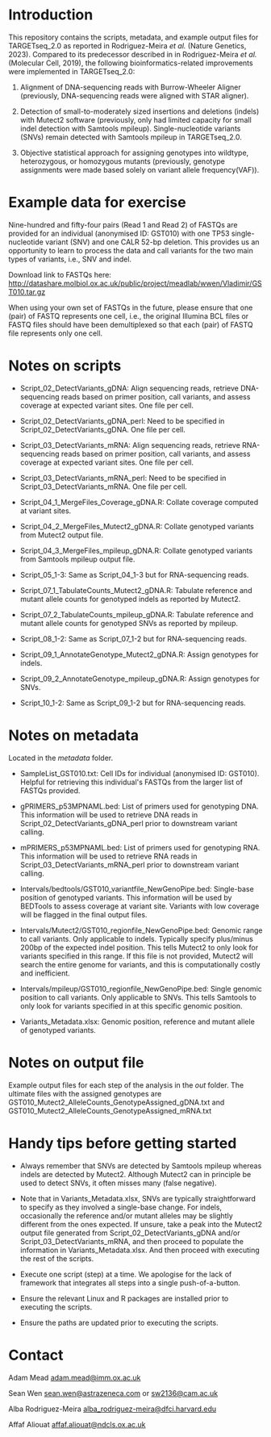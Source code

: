 # Introduction

This repository contains the scripts, metadata, and example output files for TARGETseq_2.0 as reported in Rodriguez-Meira _et al._ (Nature Genetics, 2023). Compared to its predecessor described in in Rodriguez-Meira _et al._ (Molecular Cell, 2019), the following bioinformatics-related improvements were implemented in TARGETseq_2.0:

1. Alignment of DNA-sequencing reads with Burrow-Wheeler Aligner (previously, DNA-sequencing reads were aligned with STAR aligner).

2. Detection of small-to-moderately sized insertions and deletions (indels) with Mutect2 software (previously, only had limited capacity for small indel detection with Samtools mpileup). Single-nucleotide variants (SNVs) remain detected with Samtools mpileup in TARGETseq_2.0.

3. Objective statistical approach for assigning genotypes into wildtype, heterozygous, or  homozygous mutants (previously, genotype assignments were made based solely on variant allele frequency(VAF)).

# Example data for exercise

Nine-hundred and fifty-four pairs (Read 1 and Read 2) of FASTQs are provided for an individual (anonymised ID: GST010) with one TP53 single-nucleotide variant (SNV) and one CALR 52-bp deletion. This provides us an opportunity to learn to process the data and call variants for the two main types of variants, i.e., SNV and indel.

Download link to FASTQs here: http://datashare.molbiol.ox.ac.uk/public/project/meadlab/wwen/Vladimir/GST010.tar.gz

When using your own set of FASTQs in the future, please ensure that one (pair) of FASTQ represents one cell, i.e., the original Illumina BCL files or FASTQ files should have been demultiplexed so that each (pair) of FASTQ file represents only one cell.

# Notes on scripts

- Script_02_DetectVariants_gDNA: Align sequencing reads, retrieve DNA-sequencing reads based on primer position, call variants, and assess coverage at expected variant sites. One file per cell.

- Script_02_DetectVariants_gDNA_perl: Need to be specified in Script_02_DetectVariants_gDNA. One file per cell.

- Script_03_DetectVariants_mRNA: Align sequencing reads, retrieve RNA-sequencing reads based on primer position, call variants, and assess coverage at expected variant sites. One file per cell.

- Script_03_DetectVariants_mRNA_perl: Need to be specified in Script_03_DetectVariants_mRNA. One file per cell.

- Script_04_1_MergeFiles_Coverage_gDNA.R: Collate coverage computed at variant sites.

- Script_04_2_MergeFiles_Mutect2_gDNA.R: Collate genotyped variants from Mutect2 output file.

- Script_04_3_MergeFiles_mpileup_gDNA.R: Collate genotyped variants from Samtools mpileup output file.

- Script_05_1-3: Same as Script_04_1-3 but for RNA-sequencing reads.

- Script_07_1_TabulateCounts_Mutect2_gDNA.R: Tabulate reference and mutant allele counts for genotyped indels as reported by Mutect2.

- Script_07_2_TabulateCounts_mpileup_gDNA.R: Tabulate reference and mutant allele counts for genotyped SNVs as reported by mpileup.

- Script_08_1-2: Same as Script_07_1-2 but for RNA-sequencing reads.

- Script_09_1_AnnotateGenotype_Mutect2_gDNA.R: Assign genotypes for indels.

- Script_09_2_AnnotateGenotype_mpileup_gDNA.R: Assign genotypes for SNVs.

- Script_10_1-2: Same as Script_09_1-2 but for RNA-sequencing reads.


# Notes on metadata

Located in the _metadata_ folder.

- SampleList_GST010.txt: Cell IDs for individual (anonymised ID: GST010). Helpful for retrieving this individual's FASTQs from the larger list of FASTQs provided.

- gPRIMERS_p53MPNAML.bed: List of primers used for genotyping DNA. This information will be used to retrieve DNA reads in Script_02_DetectVariants_gDNA_perl prior to downstream variant calling.

- mPRIMERS_p53MPNAML.bed: List of primers used for genotyping RNA. This information will be used to retrieve RNA reads in Script_03_DetectVariants_mRNA_perl prior to downstream variant calling.

- Intervals/bedtools/GST010_variantfile_NewGenoPipe.bed: Single-base position of genotyped variants. This information will be used by BEDTools to assess coverage at variant site. Variants with low coverage will be flagged in the final output files.

- Intervals/Mutect2/GST010_regionfile_NewGenoPipe.bed: Genomic range to call variants. Only applicable to indels. Typically specify plus/minus 200bp of the expected indel position. This tells Mutect2 to only look for variants specified in this range. If this file is not provided, Mutect2 will search the entire genome for variants, and this is computationally costly and inefficient.

- Intervals/mpileup/GST010_regionfile_NewGenoPipe.bed: Single genomic position to call variants. Only applicable to SNVs. This tells Samtools to only look for variants specified in at this specific genomic position.

- Variants_Metadata.xlsx: Genomic position, reference and mutant allele of genotyped variants.


# Notes on output file

Example output files for each step of the analysis in the _out_ folder. The ultimate files with the assigned genotypes are GST010_Mutect2_AlleleCounts_GenotypeAssigned_gDNA.txt and GST010_Mutect2_AlleleCounts_GenotypeAssigned_mRNA.txt

# Handy tips before getting started

- Always remember that SNVs are detected by Samtools mpileup whereas indels are detected by Mutect2. Although Mutect2 can in principle be used to detect SNVs, it often misses many (false negative).

- Note that in Variants_Metadata.xlsx, SNVs are typically straightforward to specify as they involved a single-base change. For indels, occasionally the reference and/or mutant alleles may be slightly different from the ones expected. If unsure, take a peak into the Mutect2 output file generated from Script_02_DetectVariants_gDNA and/or Script_03_DetectVariants_mRNA, and then proceed to populate the information in Variants_Metadata.xlsx. And then proceed with executing the rest of the scripts.

- Execute one script (step) at a time. We apologise for the lack of framework that integrates all steps into a single push-of-a-button.

- Ensure the relevant Linux and R packages are installed prior to executing the scripts.

- Ensure the paths are updated prior to executing the scripts.


# Contact

Adam Mead <adam.mead@imm.ox.ac.uk>

Sean Wen <sean.wen@astrazeneca.com> or <sw2136@cam.ac.uk>

Alba Rodriguez-Meira <alba_rodriguez-meira@dfci.harvard.edu> 

Affaf Aliouat <affaf.aliouat@ndcls.ox.ac.uk>
